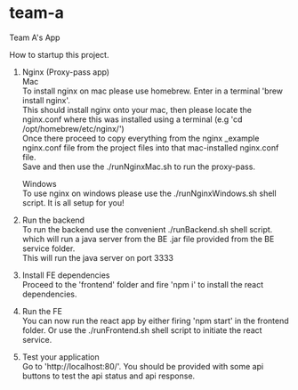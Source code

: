 # team-a
Team A's App

How to startup this project.

1. Nginx (Proxy-pass app)\
    Mac\
    To install nginx on mac please use homebrew. Enter in a terminal 'brew install nginx'.\
    This should install nginx onto your mac, then please locate the nginx.conf where this was installed using a terminal (e.g 'cd /opt/homebrew/etc/nginx/')\
    Once there proceed to copy everything from the nginx _example nginx.conf file from the project files into that mac-installed nginx.conf file.\
    Save and then use the ./runNginxMac.sh to run the proxy-pass.

    Windows\
    To use nginx on windows please use the ./runNginxWindows.sh shell script. It is all setup for you!

2. Run the backend\
    To run the backend use the convenient ./runBackend.sh shell script. which will run a java server from the BE .jar file provided from the BE service folder.\
    This will run the java server on port 3333

3. Install FE dependencies\
    Proceed to the 'frontend' folder and fire 'npm i' to install the react dependencies.

4. Run the FE\
    You can now run the react app by either firing 'npm start' in the frontend folder. Or use the ./runFrontend.sh shell script to initiate the react service.

5. Test your application\
    Go to 'http://localhost:80/'. You should be provided with some api buttons to test the api status and api response.